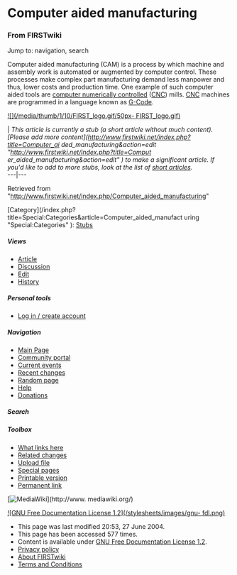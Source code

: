 # Computer aided manufacturing

### From FIRSTwiki

Jump to: navigation, search

Computer aided manufacturing (CAM) is a process by which machine and assembly
work is automated or augmented by computer control. These processes make
complex part manufacturing demand less manpower and thus, lower costs and
production time. One example of such computer aided tools are [computer
numerically controlled](/index.php/CNC "CNC" ) ([CNC](/index.php/CNC "CNC" ))
mills. [CNC](/index.php/CNC "CNC" ) machines are programmed in a language
known as [G-Code](/index.php?title=G-Code&action=edit "G-Code" ).

[![](/media/thumb/1/10/FIRST_logo.gif/50px-
FIRST_logo.gif)](/index.php/Image:FIRST_logo.gif "" )

|  _This article is currently a stub (a short article without much content).
[Please add more content](http://www.firstwiki.net/index.php?title=Computer_ai
ded_manufacturing&action=edit "http://www.firstwiki.net/index.php?title=Comput
er_aided_manufacturing&action=edit" ) to make a significant article. If you'd
like to add to more stubs, look at the list of [short
articles](/index.php/Special:Shortpages "Special:Shortpages" )._  
---|---  
  
Retrieved from
"<http://www.firstwiki.net/index.php/Computer_aided_manufacturing>"

[Category](/index.php?title=Special:Categories&article=Computer_aided_manufact
uring "Special:Categories" ): [Stubs](/index.php/Category:Stubs
"Category:Stubs" )

##### Views

  * [Article](/index.php/Computer_aided_manufacturing)
  * [Discussion](/index.php?title=Talk:Computer_aided_manufacturing&action=edit)
  * [Edit](/index.php?title=Computer_aided_manufacturing&action=edit)
  * [History](/index.php?title=Computer_aided_manufacturing&action=history)

##### Personal tools

  * [Log in / create account](/index.php?title=Special:Userlogin&returnto=Computer_aided_manufacturing)

[](/index.php/Main_Page "Main Page" )

##### Navigation

  * [Main Page](/index.php/Main_Page)
  * [Community portal](/index.php/FIRSTwiki:Community_portal)
  * [Current events](/index.php/Current_events)
  * [Recent changes](/index.php/Special:Recentchanges)
  * [Random page](/index.php/Special:Random)
  * [Help](/index.php/Help:Contents)
  * [Donations](/index.php/FIRSTwiki:Site_support)

##### Search



##### Toolbox

  * [What links here](/index.php/Special:Whatlinkshere/Computer_aided_manufacturing)
  * [Related changes](/index.php/Special:Recentchangeslinked/Computer_aided_manufacturing)
  * [Upload file](/index.php/Special:Upload)
  * [Special pages](/index.php/Special:Specialpages)
  * [Printable version](/index.php?title=Computer_aided_manufacturing&printable=yes)
  * [Permanent link](/index.php?title=Computer_aided_manufacturing&oldid=39302)

[![MediaWiki](/skins/common/images/poweredby_mediawiki_88x31.png)](http://www.
mediawiki.org/)

[![GNU Free Documentation License 1.2](/stylesheets/images/gnu-
fdl.png)](http://www.gnu.org/copyleft/fdl.html)

  * This page was last modified 20:53, 27 June 2004.
  * This page has been accessed 577 times.
  * Content is available under [GNU Free Documentation License 1.2](http://www.gnu.org/copyleft/fdl.html "http://www.gnu.org/copyleft/fdl.html" ).
  * [Privacy policy](/index.php/FIRSTwiki:Privacy_policy "FIRSTwiki:Privacy policy" )
  * [About FIRSTwiki](/index.php/FIRSTwiki:About "FIRSTwiki:About" )
  * [Terms and Conditions](/index.php/FIRSTwiki:Terms_and_conditions "FIRSTwiki:Terms and conditions" )

